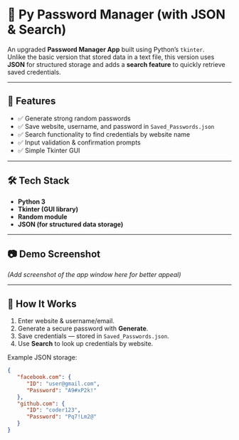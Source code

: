 # 🔐 Py Password Manager (with JSON & Search)

An upgraded **Password Manager App** built using Python’s `tkinter`.  
Unlike the basic version that stored data in a text file, this version uses **JSON** for structured storage and adds a **search feature** to quickly retrieve saved credentials.

---

## 🚀 Features
- ✅ Generate strong random passwords  
- ✅ Save website, username, and password in `Saved_Passwords.json`  
- ✅ Search functionality to find credentials by website name  
- ✅ Input validation & confirmation prompts  
- ✅ Simple Tkinter GUI  

---

## 🛠️ Tech Stack
- **Python 3**
- **Tkinter (GUI library)**
- **Random module**
- **JSON (for structured data storage)**

---

## 📷 Demo Screenshot
*(Add screenshot of the app window here for better appeal)*

---

## 🎯 How It Works
1. Enter website & username/email.  
2. Generate a secure password with **Generate**.  
3. Save credentials — stored in `Saved_Passwords.json`.  
4. Use **Search** to look up credentials by website.  

Example JSON storage:
```json
{
   "facebook.com": {
      "ID": "user@gmail.com",
      "Password": "A9#xP2k!"
   },
   "github.com": {
      "ID": "coder123",
      "Password": "Pq7!Lm2@"
   }
}
